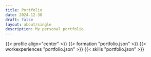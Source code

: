 ```yaml
---
title: Portfolio
date: 2024-12-30
draft: false
layout: about/single
description: My personal portfolio
---
```


 {{< profile align="center" >}}
 {{< formation "portfolio.json" >}}
 {{< workexperiences "portfolio.json" >}}
 {{< skills "portfolio.json" >}}
